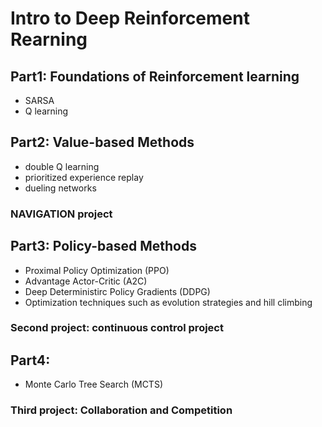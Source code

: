 # Intro to Deep Reinforcement Rearning
## Part1: Foundations of Reinforcement learning
  - SARSA 
  - Q learning
## Part2: Value-based Methods
  - double Q learning
  - prioritized experience replay
  - dueling networks
### NAVIGATION project
  
## Part3: Policy-based Methods
  - Proximal Policy Optimization (PPO)
  - Advantage Actor-Critic (A2C)
  - Deep Deterministirc Policy Gradients (DDPG)
  - Optimization techniques such as evolution strategies and hill climbing
### Second project: continuous control project

## Part4:
  - Monte Carlo Tree Search (MCTS)
### Third project: Collaboration and Competition
